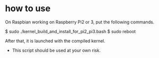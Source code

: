# how to use

On Raspbian working on Raspberry Pi2 or 3,
put the following commands. 

$ sudo ./kernel_build_and_install_for_pi2_pi3.bash 
$ sudo reboot

After that, it is launched with the compiled kernel.

* This script should be used at your own risk. 

